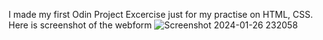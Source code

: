 I made my first Odin Project Excercise just for my practise on HTML, CSS.
Here is screenshot of the webform
![Screenshot 2024-01-26 232058](https://github.com/kishlay42/Simple_form/assets/113373620/12b0bc43-67f1-45c9-a711-f0332208a6ff)
